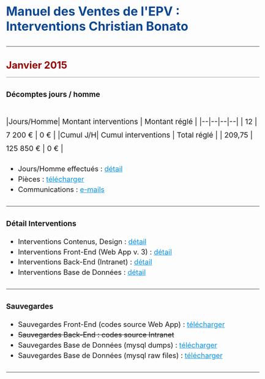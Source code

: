 
# Manuel des Ventes de l'EPV : Interventions Christian Bonato

---

## **Janvier 2015**  


### Décomptes jours / homme

|Jours/Homme| Montant interventions | Montant réglé |
|--|--|--|--|
| 12 | 7 200 € | 0 € |
|**Cumul J/H**| **Cumul interventions** | **Total réglé** |
| 209,75 | 125 850 € | 0 € |


 - Jours/Homme effectués : [détail](https://docs.google.com/spreadsheets/d/1xejaBeyp0Qze1J1-qdvz3udhxlNzOQRZ5z2WM3m5GsE/edit#gid=1199496578)
 - Pièces : [télécharger](https://drive.google.com/file/d/1XCLS8ya1zuT_wWQ-KNG2EWiExiImHh3f/view?usp=sharing)
 - Communications : [e-mails](http://ns367573.ovh.net/castle_intranet/utilities/emails_by_category/2015-01)
 
---

### Détail Interventions

 - Interventions Contenus, Design : [détail](http://ns367573.ovh.net/castle_intranet/utilities/reorganiser/design/2015-01)  
 -  Interventions Front-End  (Web App v. 3) : [détail](http://ns367573.ovh.net/castle_intranet/utilities/reorganiser/web_app_v3/2015-01)
 - Interventions Back-End (Intranet) : [détail](http://ns367573.ovh.net/castle_intranet/utilities/reorganiser/intranet/2015-01)
 - Interventions Base de Données : [détail](http://ns367573.ovh.net/castle_intranet/utilities/backend_counter_content/2015-01)

---

### Sauvegardes

 - Sauvegardes Front-End (codes source Web App) : [télécharger](http://ns367573.ovh.net/castle_intranet/utilities/list_webapp_backups/web_app/2015-01)
 - ~~Sauvegardes Back-End : codes source Intranet~~
 - Sauvegardes Base de Données (mysql dumps) : [télécharger](http://ns367573.ovh.net/castle_intranet/utilities/list_webapp_backups/mysql_dumps/2015-01)
 - Sauvegardes Base de Données (mysql raw files) : [télécharger](http://ns367573.ovh.net/castle_intranet/utilities/list_webapp_backups/mysql_raws/2015-01)

---


<script src="https://code.jquery.com/jquery-3.2.1.min.js"></script>

<script>
  
  $(document).ready(function(){
  
$('a').attr('target','_blank');
  
// force PDF Files to open in new window
    $('a[href$=".pdf"]').attr('target', '_blank');
  });
  
</script>

<style>
body{
  font-size: 1.15rem;
  }
  
  .inner{
      max-width: 75vw;
  }
  
  thead, tr:nth-child(2){
      background: white;
      font-weight: initial !important;
  }
 

strong{
font-weight: normal !important;
}

tbody{
    font-weight: 700 !important;
    color:black;
}

 th {
    font-family: inherit;
    padding: 1rem;
    background: none;
    color: #373737;
    padding: 0.85rem;
    border: 1px solid #373737;
    font-weight: normal !important;
}

 
  h1 {
    margin-top: 3rem;
    font-size: 2rem;
    color: #0c4792;
}  

h2 {
    margin-top: 2rem;
    font-size: 1.6rem;
    padding-bottom: 1rem;
    background: none;
    border-bottom: 1px solid #999;
    color: #990000;
    font-weight: 700 !important;
} 

h2 > strong{
    font-weight: 700 !important;
}


h3 {
    margin-top: 2rem;
    font-size: 1.2rem;
} 

p{
  margin-top: 2.6rem;
  font-size:1.2rem;
  line-height: 2.2rem;
  }
  
 hr {
    height: initial;
    margin-bottom: 0.5rem;
    margin-top: 2rem;
    border: 1px solid #999;
    background: none;
}

li{
padding-top: 0.3rem;
}

a{
color:#0c93e4;
text-decoration: underline;
}

a:visited {
  color: purple;
}

#header_wrap{
display:none;
}

#main_content_wrap{
padding-bottom: 6rem;
}

#footer_wrap{
display:none;
}
</style>
